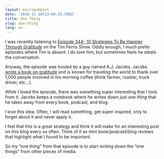 ```yaml
---
layout: micropubpost
date: '2018-11-16T23:04:35.590Z'
title: One Thing
slug: one-thing
lang: en
---
```

I was recently listening to [Episode 344- 10 Strategies To Be Happier Through Gratitude](https://overcast.fm/+KebuxnetQ) on the Tim Ferris Show. Oddly enough, I much prefer episodes where Tim is absent. I do love him, but sometimes feels he steals the conversation. 

Anyway, the episode was hosted by a guy named A.J. Jacobs. Jacobs [wrote a book on gratitude](https://www.amazon.com/Thanks-Thousand-Gratitude-Journey-Books/dp/1501119923) and is known for traveling the world to thank over 1,000 people involved in his morning coffee (think farmer, roaster, truck driver, etc...). 

While I loved the episode, there was something super interesting that I took from it. Jacobs keeps a notebook where he writes down just _one thing_ that he takes away from every book, podcast, and blog. 

I love this idea. Often, I will read something, get super inspired, only to forget about it and never apply it. 

I feel that this is a great strategy and think it will make for an interesting post on this blog every so often. Think of it as mini book/podcast/blog reviews that highlight what I found to be important. 

So my “one thing” from that episode is to start writing down the “one things” from other pieces of media. 
